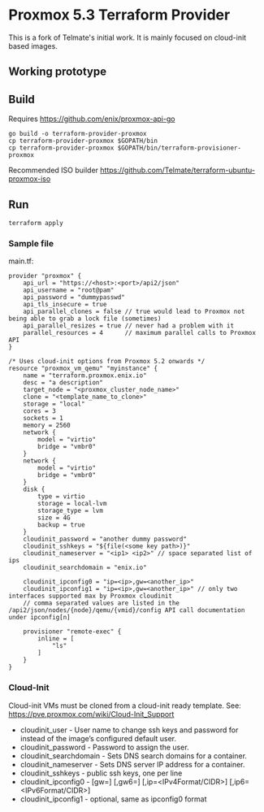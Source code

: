 # Proxmox 5.3 Terraform Provider

This is a fork of Telmate's initial work. It is mainly focused on cloud-init based images.

## Working prototype

## Build

Requires https://github.com/enix/proxmox-api-go

```
go build -o terraform-provider-proxmox
cp terraform-provider-proxmox $GOPATH/bin
cp terraform-provider-proxmox $GOPATH/bin/terraform-provisioner-proxmox
```
Recommended ISO builder https://github.com/Telmate/terraform-ubuntu-proxmox-iso


## Run

```
terraform apply
```

### Sample file

main.tf:
```
provider "proxmox" {
	api_url = "https://<host>:<port>/api2/json"
	api_username = "root@pam"
	api_password = "dummypasswd"
	api_tls_insecure = true
	api_parallel_clones = false	// true would lead to Proxmox not being able to grab a lock file (sometimes)
	api_parallel_resizes = true	// never had a problem with it
	parallel_resources = 4		// maximum parallel calls to Proxmox API
}

/* Uses cloud-init options from Proxmox 5.2 onwards */
resource "proxmox_vm_qemu" "myinstance" {
	name = "terraform.proxmox.enix.io"
	desc = "a description"
	target_node = "<proxmox_cluster_node_name>"
	clone = "<template_name_to_clone>"
	storage = "local"
	cores = 3
	sockets = 1
	memory = 2560
	network {
		model = "virtio"
		bridge = "vmbr0"
	}
	network {
		model = "virtio"
		bridge = "vmbr0"
	}
	disk {
		type = virtio
		storage = local-lvm
		storage_type = lvm
		size = 4G
		backup = true
	}
	cloudinit_password = "another dummy password"
	cloudinit_sshkeys = "${file(<some key path>)}"
	cloudinit_nameserver = "<ip1> <ip2>" // space separated list of ips
	cloudinit_searchdomain = "enix.io"

	cloudinit_ipconfig0 = "ip=<ip>,gw=<another_ip>"
	cloudinit_ipconfig1 = "ip=<ip>,gw=<another_ip>" // only two interfaces supported max by Proxmox cloudinit
	// comma separated values are listed in the /api2/json/nodes/{node}/qemu/{vmid}/config API call documentation under ipconfig[n]

	provisioner "remote-exec" {
		inline = [
			"ls"
		]
	}
}
```

### Cloud-Init

Cloud-init VMs must be cloned from a cloud-init ready template. 
See: https://pve.proxmox.com/wiki/Cloud-Init_Support

* cloudinit_user - User name to change ssh keys and password for instead of the image’s configured default user.
* cloudinit_password - Password to assign the user.
* cloudinit_searchdomain - Sets DNS search domains for a container.
* cloudinit_nameserver - Sets DNS server IP address for a container.
* cloudinit_sshkeys - public ssh keys, one per line
* cloudinit_ipconfig0 - [gw=<GatewayIPv4>] [,gw6=<GatewayIPv6>] [,ip=<IPv4Format/CIDR>] [,ip6=<IPv6Format/CIDR>]
* cloudinit_ipconfig1 - optional, same as ipconfig0 format